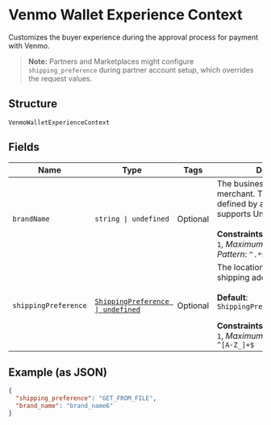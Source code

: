 
# Venmo Wallet Experience Context

Customizes the buyer experience during the approval process for payment with Venmo.<blockquote><strong>Note:</strong> Partners and Marketplaces might configure <code>shipping_preference</code> during partner account setup, which overrides the request values.</blockquote>

## Structure

`VenmoWalletExperienceContext`

## Fields

| Name | Type | Tags | Description |
|  --- | --- | --- | --- |
| `brandName` | `string \| undefined` | Optional | The business name of the merchant. The pattern is defined by an external party and supports Unicode.<br><br>**Constraints**: *Minimum Length*: `1`, *Maximum Length*: `127`, *Pattern*: `^.*$` |
| `shippingPreference` | [`ShippingPreference \| undefined`](../../doc/models/shipping-preference.md) | Optional | The location from which the shipping address is derived.<br><br>**Default**: `ShippingPreference.GETFROMFILE`<br><br>**Constraints**: *Minimum Length*: `1`, *Maximum Length*: `24`, *Pattern*: `^[A-Z_]+$` |

## Example (as JSON)

```json
{
  "shipping_preference": "GET_FROM_FILE",
  "brand_name": "brand_name6"
}
```

